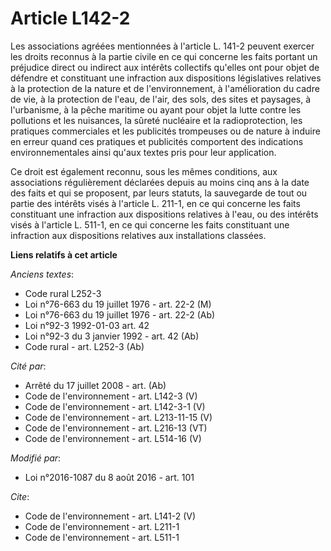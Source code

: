 # Article L142-2

Les associations agréées mentionnées à l'article L. 141-2 peuvent exercer les droits reconnus à la partie civile en ce qui
concerne les faits portant un préjudice direct ou indirect aux intérêts collectifs qu'elles ont pour objet de défendre et
constituant une infraction aux dispositions législatives relatives à la protection de la nature et de l'environnement, à
l'amélioration du cadre de vie, à la protection de l'eau, de l'air, des sols, des sites et paysages, à l'urbanisme, à la
pêche maritime ou ayant pour objet la lutte contre les pollutions et les nuisances, la sûreté nucléaire et la
radioprotection, les pratiques commerciales et les publicités trompeuses ou de nature à induire en erreur quand ces pratiques
et publicités comportent des indications environnementales ainsi qu'aux textes pris pour leur application. 

Ce droit est également reconnu, sous les mêmes conditions, aux associations régulièrement déclarées depuis au moins cinq ans
à la date des faits et qui se proposent, par leurs statuts, la sauvegarde de tout ou partie des intérêts visés à l'article L.
211-1, en ce qui concerne les faits constituant une infraction aux dispositions relatives à l'eau, ou des intérêts visés à
l'article L. 511-1, en ce qui concerne les faits constituant une infraction aux dispositions relatives aux installations
classées.

**Liens relatifs à cet article**

_Anciens textes_:

  - Code rural L252-3
  - Loi n°76-663 du 19 juillet 1976 - art. 22-2 (M)
  - Loi n°76-663 du 19 juillet 1976 - art. 22-2 (Ab)
  - Loi n°92-3 1992-01-03 art. 42
  - Loi n°92-3 du 3 janvier 1992 - art. 42 (Ab)
  - Code rural - art. L252-3 (Ab)

_Cité par_:

  - Arrêté du 17 juillet 2008 - art. (Ab)
  - Code de l'environnement - art. L142-3 (V)
  - Code de l'environnement - art. L142-3-1 (V)
  - Code de l'environnement - art. L213-11-15 (V)
  - Code de l'environnement - art. L216-13 (VT)
  - Code de l'environnement - art. L514-16 (V)

_Modifié par_:

  - Loi n°2016-1087 du 8 août 2016 - art. 101

_Cite_:

  - Code de l'environnement - art. L141-2 (V)
  - Code de l'environnement - art. L211-1
  - Code de l'environnement - art. L511-1
